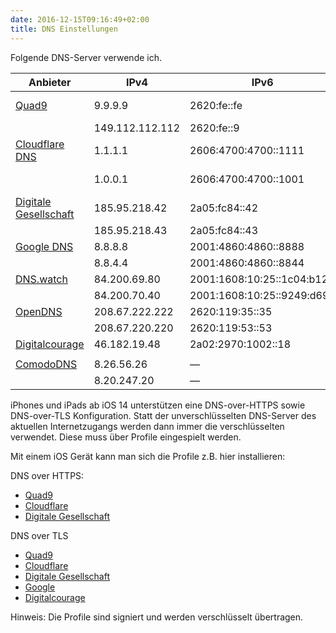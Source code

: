 ```yaml
---
date: 2016-12-15T09:16:49+02:00
title: DNS Einstellungen
---
```


Folgende DNS-Server verwende ich.

|Anbieter|IPv4|IPv6|DNS over HTTPS|DNS over TLS|
|---|---|---|---|---|
|[Quad9](https://quad9.net/)|9.9.9.9|2620:fe::fe|https://dns.quad9.net/dns-query|dns.quad9.net|
||149.112.112.112|2620:fe::9|||
|[Cloudflare DNS](https://1.1.1.1/de/)|1.1.1.1|2606:4700:4700::1111|https://cloudflare-dns.com/dns-query|one.one.one.one|
||1.0.0.1|2606:4700:4700::1001||1dot1dot1dot1.cloudflare-dns.com|
|[Digitale Gesellschaft](https://www.digitale-gesellschaft.ch/)|185.95.218.42|2a05:fc84::42|https://dns.digitale-gesellschaft.ch/dns-query|dns.digitale-gesellschaft.ch|
||185.95.218.43|2a05:fc84::43|||
|[Google DNS](https://developers.google.com/speed/public-dns/)|8.8.8.8|2001:4860:4860::8888|https://dns.google.com/query|dns.google|
||8.8.4.4|2001:4860:4860::8844|||
|[DNS.watch](https://dns.watch/)|84.200.69.80|2001:1608:10:25::1c04:b12f|||
||84.200.70.40|2001:1608:10:25::9249:d69b|||
|[OpenDNS](https://www.opendns.com/setupguide/)|208.67.222.222|2620:119:35::35|||
||208.67.220.220|2620:119:53::53|||
|[Digitalcourage](https://digitalcourage.de/)|46.182.19.48|2a02:2970:1002::18||dns2.digitalcourage.de|
||||||
|[ComodoDNS](https://www.comodo.com/secure-dns/)|8.26.56.26|&mdash;|||
||8.20.247.20|&mdash;|||

iPhones und iPads ab iOS 14 unterstützen eine DNS-over-HTTPS sowie DNS-over-TLS Konfiguration. Statt der unverschlüsselten DNS-Server des aktuellen Internetzugangs werden dann immer die verschlüsselten verwendet. Diese muss über Profile eingespielt werden.

Mit einem iOS Gerät kann man sich die Profile z.B. hier installieren:

DNS over HTTPS: 

* [Quad9](/dns-config/doh-quad9.mobileconfig)
* [Cloudflare](/dns-config/doh-quad9.mobileconfig)
* [Digitale Gesellschaft](/dns-config/doh-digitale-gesellschaft.mobileconfig)

DNS over TLS

* [Quad9](/dns-config/dot-quad9.mobileconfig)
* [Cloudflare](/dns-config/dot-cloudflare.mobileconfig)
* [Digitale Gesellschaft](/dns-config/dot-digitale-gesellschaft.mobileconfig)
* [Google](/dns-config/dot-google.mobileconfig)
* [Digitalcourage](/dns-config/dot-digitalcourage.mobileconfig)

Hinweis: Die Profile sind signiert und werden verschlüsselt übertragen.

